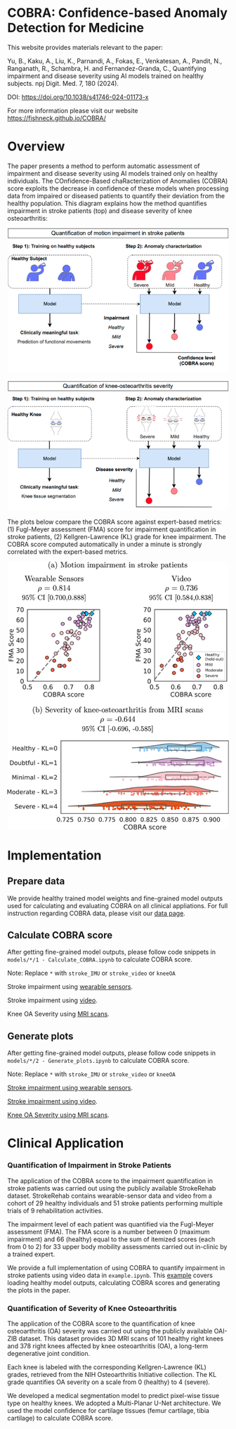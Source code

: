 
# COBRA: Confidence-based Anomaly Detection for Medicine


This website provides materials relevant to the paper:

Yu, B., Kaku, A., Liu, K., Parnandi, A., Fokas, E., Venkatesan, A., Pandit, N., Ranganath, R., Schambra, H. and Fernandez-Granda, C., Quantifying impairment and disease severity using AI models trained on healthy subjects. npj Digit. Med. 7, 180 (2024). 

DOI: https://doi.org/10.1038/s41746-024-01173-x

For more information please visit our website https://fishneck.github.io/COBRA/

# Overview


The paper presents a method to perform automatic assessment of impairment and disease severity using AI models trained only on healthy individuals. The COnfidence-Based chaRacterization of Anomalies (COBRA) score exploits the decrease in confidence of these models when processing data from impaired or diseased patients to quantify their deviation from the healthy population. This diagram explains how the method quantifies impairment in stroke patients (top) and disease severity of knee osteoarthritis:

![plot](https://github.com/fishneck/COBRA/blob/main/COBRA-Overview-Stroke.png)

![plot](https://github.com/fishneck/COBRA/blob/main/COBRA-Overview-KneeOA.png)

The plots below compare the COBRA score against expert-based metrics: (1) Fugl-Meyer assessment (FMA) score for impairment quantification in stroke patients, (2) Kellgren-Lawrence (KL) grade for knee impairment. The COBRA score computed automatically in under a minute is strongly correlated with the expert-based metrics.

![plot](https://github.com/fishneck/COBRA/blob/main/Results_stroke_kneeOA.png)


# Implementation


## Prepare data 

We provide healthy trained model weights and fine-grained model outputs used for calculating and evaluating COBRA on all clinical appliations. For full instruction regarding COBRA data, please visit our [data page](https://github.com/fishneck/COBRA/tree/main/data).




## Calculate COBRA score

After getting fine-grained model outputs, please follow code snippets in `models/*/1 - Calculate_COBRA.ipynb` to calculate COBRA score. 

Note: Replace `*` with `stroke_IMU` or `stroke_video` or `kneeOA` 

Stroke impairment using [wearable sensors](https://github.com/fishneck/COBRA/tree/main/models/stroke_IMU/).

Stroke impairment using [video](https://github.com/fishneck/COBRA/tree/main/models/stroke_video/).

Knee OA Severity using [MRI scans](https://github.com/fishneck/COBRA/tree/main/models/kneeOA/).



## Generate plots

After getting fine-grained model outputs, please follow code snippets in `models/*/2 - Generate_plots.ipynb` to calculate COBRA score. 

Note: Replace `*` with `stroke_IMU` or `stroke_video` or `kneeOA` 

[Stroke impairment using wearable sensors](https://github.com/fishneck/COBRA/tree/main/models/stroke_IMU/).

[Stroke impairment using video](https://github.com/fishneck/COBRA/tree/main/models/stroke_video/).

[Knee OA Severity using MRI scans](https://github.com/fishneck/COBRA/tree/main/models/kneeOA/).




# Clinical Application

### Quantification of Impairment in Stroke Patients

The application of the COBRA score to the impairment quantification in stroke patients was carried out using the publicly available StrokeRehab dataset. StrokeRehab contains wearable-sensor data and video from a cohort of 29 healthy individuals and 51 stroke patients performing multiple trials of 9 rehabilitation activities.

The impairment level of each patient was quantified via the Fugl-Meyer assessment (FMA). The FMA score is a number between 0 (maximum impairment) and 66 (healthy) equal to the sum of itemized scores (each from 0 to 2) for 33 upper body mobility assessments carried out in-clinic by a trained expert.

We provide a full implementation of using COBRA to quantify impairment in stroke patients using video data in `example.ipynb`. This [example](https://github.com/fishneck/COBRA/blob/main/example.ipynb) covers loading healthy model outputs, calculating COBRA scores and generating the plots in the paper.


### Quantification of Severity of Knee Osteoarthritis

The application of the COBRA score to the quantification of knee osteoarthritis (OA) severity was carried out using the publicly available OAI-ZIB dataset. This dataset provides 3D MRI scans of 101 healthy right knees and 378 right knees affected by knee osteoarthritis (OA), a long-term degenerative joint condition.


Each knee is labeled with the corresponding Kellgren-Lawrence (KL) grades, retrieved from the NIH Osteoarthritis Initiative collection. The KL grade quantifies OA severity on a scale from 0 (healthy) to 4 (severe).

We developed a medical segmentation model to predict pixel-wise tissue type on healthy knees. We adopted a Multi-Planar U-Net architecture. We used the model confidence for cartilage tissues (femur cartilage, tibia cartilage) to calculate COBRA score. 
